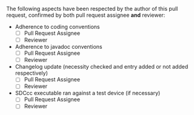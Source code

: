 The following aspects have been respected by the author of this pull request, confirmed by both pull request assignee **and** reviewer:

* Adherence to coding conventions
  * [ ] Pull Request Assignee
  * [ ] Reviewer
* Adherence to javadoc conventions
  * [ ] Pull Request Assignee
  * [ ] Reviewer
* Changelog update (necessity checked and entry added or not added respectively)
  * [ ] Pull Request Assignee
  * [ ] Reviewer
* SDCcc executable ran against a test device (if necessary)
  * [ ] Pull Request Assignee
  * [ ] Reviewer
